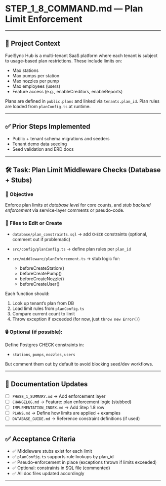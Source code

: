 # STEP\_1\_8\_COMMAND.md — Plan Limit Enforcement

---

## 🧠 Project Context

FuelSync Hub is a multi-tenant SaaS platform where each tenant is subject to usage-based plan restrictions. These include limits on:

* Max stations
* Max pumps per station
* Max nozzles per pump
* Max employees (users)
* Feature access (e.g., enableCreditors, enableReports)

Plans are defined in `public.plans` and linked via `tenants.plan_id`. Plan rules are loaded from `planConfig.ts` at runtime.

---

## ✅ Prior Steps Implemented

* Public + tenant schema migrations and seeders
* Tenant demo data seeding
* Seed validation and ERD docs

---

## 🛠 Task: Plan Limit Middleware Checks (Database + Stubs)

### 🎯 Objective

Enforce plan limits *at database level* for core counts, and *stub backend enforcement* via service-layer comments or pseudo-code.

### 📂 Files to Edit or Create

* `database/plan_constraints.sql` → add `CHECK` constraints (optional, comment out if problematic)
* `src/config/planConfig.ts` → define plan rules per `plan_id`
* `src/middleware/planEnforcement.ts` → stub logic for:

  * beforeCreateStation()
  * beforeCreatePump()
  * beforeCreateNozzle()
  * beforeCreateUser()

Each function should:

1. Look up tenant’s plan from DB
2. Load limit rules from `planConfig.ts`
3. Compare current count to limit
4. Throw exception if exceeded (for now, just `throw new Error()`)

### 🔒 Optional (if possible):

Define Postgres CHECK constraints in:

* `stations`, `pumps`, `nozzles`, `users`

But comment them out by default to avoid blocking seed/dev workflows.

---

## 📓 Documentation Updates

* [ ] `PHASE_1_SUMMARY.md` → Add enforcement layer
* [ ] `CHANGELOG.md` → Feature: plan enforcement logic (stubbed)
* [ ] `IMPLEMENTATION_INDEX.md` → Add Step 1.8 row
* [ ] `PLANS.md` → Define how limits are applied + examples
* [ ] `DATABASE_GUIDE.md` → Reference constraint definitions (if used)

---

## ✅ Acceptance Criteria

* ✅ Middleware stubs exist for each limit
* ✅ `planConfig.ts` supports rule lookups by plan\_id
* ✅ Pseudo-enforcement in place (exceptions thrown if limits exceeded)
* ✅ Optional: constraints in SQL file (commented)
* ✅ All doc files updated accordingly

---

